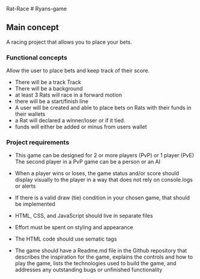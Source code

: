 Rat-Race # Ryans-game
## Main concept
A racing project that allows you to place your bets.


### Functional concepts 
Allow the user to place bets and keep track of their score.
- There will be a track Track
- There will be a background
- at least 3 Rats will race in a forward motion
- there will be a start/finish line
- A user will be created and able to place bets on Rats with their funds in their wallets
- a Rat will declared a winner/loser or if it tied.
- funds will either be added or minus from users wallet

### Project requirements
- This game can be designed for 2 or more players (PvP) or 1 player (PvE)
The second player in a PvP game can be a person or an AI

- When a player wins or loses, the game status and/or score should display visually to the player in a way that does not rely on console.logs or alerts

- If there is a valid draw (tie) condition in your chosen game, that should be implemented

- HTML, CSS, and JavaScript should live in separate files

- Effort must be spent on styling and appearance

- The HTML code should use sematic tags

- The game should have a Readme.md file in the Github repository that describes the inspiration for the game, explains the controls and how to play the game, lists the technologies used to build the game, and addresses any outstanding bugs or unfinished functionality

